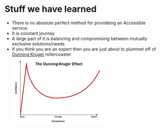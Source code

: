 # Stuff we have learned


- There is no absolute perfect method for provideing an Accessible service. 
- It is  constant journey
- A large part of it is balancing and compromising between mutually exclusive solutions/needs
- If you think you are an expert then you are just about to plummet off of [Dunning Kruger](https://thedecisionlab.com/biases/dunning-kruger-effect/) rollercoaster
![Dunning Kruger effect diagram](/images/DK.jpg "Dunning Kruger effect")

